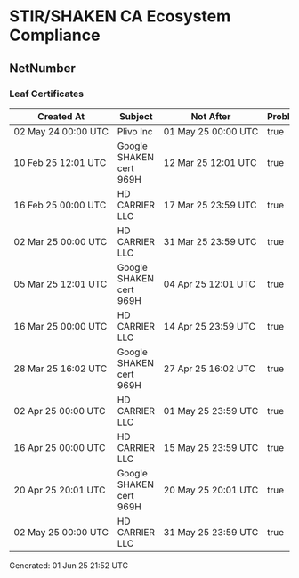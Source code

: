# STIR/SHAKEN CA Ecosystem Compliance

## NetNumber

### Leaf Certificates

| Created At | Subject | Not After | Problems | Link |
|------------|---------|-----------|----------|------|
| 02&#160;May&#160;24&#160;00:00&#160;UTC | Plivo Inc | 01&#160;May&#160;25&#160;00:00&#160;UTC | true | [view](../CERTS/842b9c1621617feb8d70fbe7aa3008ca7d41b51cae837e7ae72f235593062e0d/README.md) |
| 10&#160;Feb&#160;25&#160;12:01&#160;UTC | Google SHAKEN cert 969H | 12&#160;Mar&#160;25&#160;12:01&#160;UTC | true | [view](../CERTS/fa5fe1a531cd0df866fb2e4a86bc4ecf4e6e329fcf2c217a5f81f6df1e52fd12/README.md) |
| 16&#160;Feb&#160;25&#160;00:00&#160;UTC | HD CARRIER LLC | 17&#160;Mar&#160;25&#160;23:59&#160;UTC | true | [view](../CERTS/b4bee6626a429b498025ff14fe6bf8affa62aee119fdd14b9fc87c3264652d8d/README.md) |
| 02&#160;Mar&#160;25&#160;00:00&#160;UTC | HD CARRIER LLC | 31&#160;Mar&#160;25&#160;23:59&#160;UTC | true | [view](../CERTS/dd8da24892601e31378f88b2b9e6ea1799d941b93feeed60fa45129405c65d9d/README.md) |
| 05&#160;Mar&#160;25&#160;12:01&#160;UTC | Google SHAKEN cert 969H | 04&#160;Apr&#160;25&#160;12:01&#160;UTC | true | [view](../CERTS/b0879cf64b4f049ea3d20473f63f67925e30643bea44c51c7f578efcd5ac8b96/README.md) |
| 16&#160;Mar&#160;25&#160;00:00&#160;UTC | HD CARRIER LLC | 14&#160;Apr&#160;25&#160;23:59&#160;UTC | true | [view](../CERTS/724effcf83592c8b817d6facd92f735a419b7aa836b97009e6f4329f3497d862/README.md) |
| 28&#160;Mar&#160;25&#160;16:02&#160;UTC | Google SHAKEN cert 969H | 27&#160;Apr&#160;25&#160;16:02&#160;UTC | true | [view](../CERTS/b6fedba8f61026987666748f8076bfe400ae9127b7941c74236e51334d72207a/README.md) |
| 02&#160;Apr&#160;25&#160;00:00&#160;UTC | HD CARRIER LLC | 01&#160;May&#160;25&#160;23:59&#160;UTC | true | [view](../CERTS/c0bc628fd99612babd23bad5eea9124e3311e254f5224a174c9413c7a0f27e4a/README.md) |
| 16&#160;Apr&#160;25&#160;00:00&#160;UTC | HD CARRIER LLC | 15&#160;May&#160;25&#160;23:59&#160;UTC | true | [view](../CERTS/b33bc1a3a950386105a5c23de1617b692e731292719617cc6f0399cb39d0d1e2/README.md) |
| 20&#160;Apr&#160;25&#160;20:01&#160;UTC | Google SHAKEN cert 969H | 20&#160;May&#160;25&#160;20:01&#160;UTC | true | [view](../CERTS/f6f63b2176ad7e3081c9f75d2de826bd8fa227a79b964050dc79c5c6e7470ccc/README.md) |
| 02&#160;May&#160;25&#160;00:00&#160;UTC | HD CARRIER LLC | 31&#160;May&#160;25&#160;23:59&#160;UTC | true | [view](../CERTS/3e48764bee87be870d0028bbd1df9585fc3165cafa0ed353a6cb4008de1de16e/README.md) |


Generated: 01 Jun 25 21:52 UTC